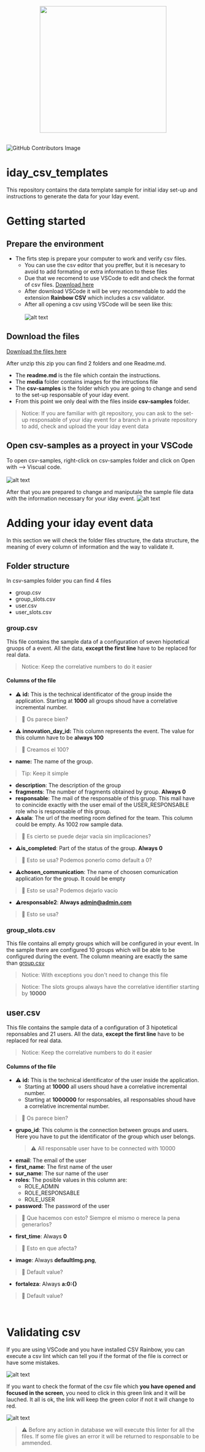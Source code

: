 [rainbow]: media/rainbow.png "VSCode with rainbow"
[open]: media/Open.png "Open with VSCode"
[vscode]: media/VSCodePrepared.png "VsCode Prepared"
[csvlint]: media/csvlint.png "CSV LINT"
[badcsvlint]: media/badcsvlint.png "CSV LINT with error"

<p align="center">
<br/>
<br/>
<br/>
   <img src="media/Logo_StartUB.png" width="330"/>
<br/>
<br/>
</p>

![GitHub Contributors Image](https://contrib.rocks/image?repo=The-three-lords/iday_csv_templates)

# iday_csv_templates
This repository contains the data template sample for initial iday set-up and instructions to generate the data for your Iday event.

# Getting started

## Prepare the environment
* The firts step is prepare your computer to work and verify csv files.
   * You can use the csv editor that you preffer, but it is necesary to avoid to add formating or extra information to these files
   * Due that we recomend to use VSCode to edit and check the format of csv files. [Download here](https://code.visualstudio.com/)
   * After download VSCode it will be very recomendable to add the extension **Rainbow CSV** which includes a csv validator.
   * After all opening a csv using VSCode will be seen like this:
   <br/><br/>
   ![alt text][rainbow]

## Download the files

[Download the files here](https://github.com/The-three-lords/iday_csv_templates/archive/refs/heads/main.zip)

After unzip this zip you can find 2 folders and one Readme.md.
* The **readme.md** is the file which contain the instructions.
* The **media** folder contains images for the intructions file
* The **csv-samples** is the folder which you are going to change and send to the set-up responsable of your iday event.
* From this point we only deal with the files inside **csv-samples** folder.

> Notice: If you are familiar with git repository, you can ask to the set-up responsable of your iday event for a branch in a private repository to add, check and upload the your iday event data

## Open csv-samples as a proyect in your VSCode

To open csv-samples, right-click on csv-samples folder and click on Open with --> Viscual code.
<br/><br/>
![alt text][open]

After that you are prepared to change and maniputale the sample file data with the information necessary for your iday event.
![alt text][vscode]


# Adding your iday event data

In this section we will check the folder files structure, the data structure, the meaning of every column of information and the way to validate it.

## Folder structure

In csv-samples folder you can find 4 files
* group.csv
* group_slots.csv
* user.csv
* user_slots.csv

### group.csv
This file contains the sample data of a configuration of seven hipotetical gruops of a event. All the data, **except the first line** have to be replaced for real data.
> Notice: Keep the correlative numbers to do it easier

#### Columns of the file
* ⚠️ **id:** This is the technical identificator of the group inside the application. Starting at **1000** all groups shoud have a correlative incremental number.
> 💬 Os parece bien?
* ⚠️ **innovation_day_id:** This column represents the event. The value for this column have to be **always 100**
> 💬 Creamos el 100?
* **name:** The name of the group. 
>Tip: Keep it simple
* **description**: The description of the group
* **fragments**: The number of fragments obtained by group. **Always 0**
* **responsable**: The mail of the responsable of this gruop. This mail have to conincide exactly with the user email of the USER_RESPONSABLE role who is responsable of this group.
* ⚠️**sala**: The url of the meeting room defined for the team. This column could be empty. As 1002 row sample data.
> 💬 Es cierto se puede dejar vacía sin implicaciones?
* ⚠️**is_completed**: Part of the status of the group. **Always 0**
> 💬 Esto se usa? Podemos ponerlo como default a 0?
* ⚠️**chosen_communication**: The name of choosen comunication application for the group. It could be empty
> 💬 Esto se usa? Podemos dejarlo vacío
* ⚠️**responsable2**: **Always admin@admin.com**
> 💬 Esto se usa?
### group_slots.csv
This file contains all empty groups which will be configured in your event. In the sample there are configured 10 groups which will be able to be configured during the event.
The column meaning are exactly the same than [group.csv](#groupcsv)

>Notice: With exceptions you don't need to change this file

>Notice: The slots groups always have the correlative identifier starting by **10000**

## user.csv
This file contains the sample data of a configuration of 3 hipotetical reponsables and 21 users. All the data, **except the first line** have to be replaced for real data. 
> Notice: Keep the correlative numbers to do it easier

#### Columns of the file
* ⚠️ **id:** This is the technical identificator of the user inside the application. 
   * Starting at **10000** all users shoud have a correlative incremental number.
   * Starting at **1000000** for responsables, all responsables shoud have a correlative incremental number.
> 💬 Os parece bien?
* **grupo_id**: This column is the connection between groups and users. Here you have to put the identificator of the group which user belongs.
   >⚠️ All responsable user have to be connected with 10000
* **email**: The email of the user
* **first_name**: The first name of the user
* **sur_name**: The sur name of the user
* **roles**: The posible values in this column are:
   * ROLE_ADMIN
   * ROLE_RESPONSABLE
   * ROLE_USER
* **password**: The password of the user
> 💬 Que hacemos con esto? Siempre el mismo o merece la pena generarlos?
* **first_time**: Always **0**
> 💬 Esto en que afecta?
* **image**: Always **defaultImg.png**,
> 💬 Default value?
* **fortaleza**: Always **a:0:{}**
> 💬 Default value?

<br/>

# Validating csv
If you are using VSCode and you have installed CSV Rainbow, you can execute a csv lint which can tell you if the format of the file is correct or have some mistakes.

![alt text][csvlint]

If you want to check the format of the csv file which **you have opened and focused in the screen**, you need to click in this green link and it will be lauched. It all is ok, the link will keep the green color if not it will change to red.

![alt text][badcsvlint]

>⚠️ Before any action in database we will execute this linter for all the files. If some file gives an error it will be returned to responsable to be ammended.
